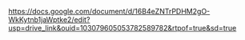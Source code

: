 https://docs.google.com/document/d/16B4eZNTrPDHM2gO-WkKytnb1jaWptke2/edit?usp=drive_link&ouid=103079605053782589782&rtpof=true&sd=true
